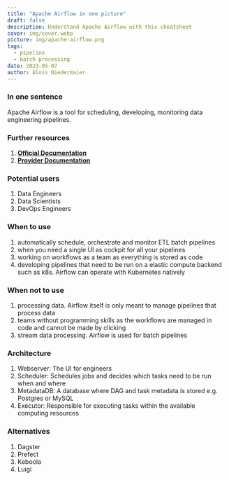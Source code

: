 ```yaml
---
title: "Apache Airflow in one picture"
draft: false
description: Understand Apache Airflow with this cheatsheet
cover: img/cover.webp
picture: img/apache-airflow.png
tags:
  - pipeline
  - batch processing
date: 2023-05-07
author: Alois Niedermaier
---
```


### In one sentence

Apache Airflow is a tool for scheduling, developing, monitoring data engineering pipelines.

### Further resources

1. **[Official Documentation](https://airflow.apache.org/docs/apache-airflow/stable/index.html)**
2. **[Provider Documentation](https://airflow.apache.org/docs/apache-airflow-providers/index.html)**

### Potential users

1. Data Engineers
2. Data Scientists
3. DevOps Engineers

### When to use

1. automatically schedule, orchestrate and monitor ETL batch pipelines
2. when you need a single UI as cockpit for all your pipelines
3. working on workflows as a team as everything is stored as code
4. developing pipelines that need to be run on a elastic compute backend such as k8s. Airflow can operate with Kubernetes natively

### When not to use

1. processing data. Airflow itself is only meant to manage pipelines that process data
2. teams without programming skills as the workflows are managed in code and cannot be made by clicking
3. stream data processing. Airflow is used for batch pipelines

### Architecture

1. Webserver: The UI for engineers
2. Scheduler: Schedules jobs and decides which tasks need to be run when and where
3. MetadataDB: A database where DAG and task metadata is stored e.g. Postgres or MySQL
4. Executor: Responsible for executing tasks within the available computing resources

### Alternatives

1. Dagster
2. Prefect
3. Keboola
4. Luigi
